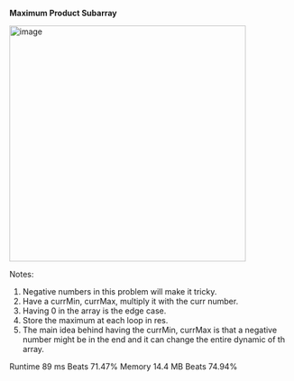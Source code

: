 **Maximum Product Subarray**

<img width="419" alt="image" src="https://user-images.githubusercontent.com/25766765/215239497-5e406ebc-01ee-4651-b147-c769945f1b7f.png">

Notes:
1. Negative numbers in this problem will make it tricky.
2. Have a currMin, currMax, multiply it with the curr number.
3. Having 0 in the array is the edge case.
4. Store the maximum at each loop in res.
5. The main idea behind having the currMin, currMax is that a negative number might be in the end and it can change the entire dynamic of th array.



Runtime
89 ms
Beats
71.47%
Memory
14.4 MB
Beats
74.94%

